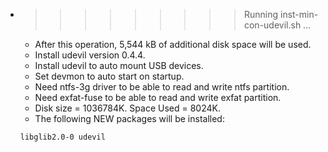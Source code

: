 * >>>>>>>>> Running inst-min-con-udevil.sh ...
  * After this operation, 5,544 kB of additional disk space will be used.
  * Install udevil version 0.4.4.
  * Install udevil to auto mount USB devices.
  * Set devmon to auto start on startup.
  * Need ntfs-3g driver to be able to read and write ntfs partition.
  * Need exfat-fuse to be able to read and write exfat partition.
  * Disk size = 1036784K. Space Used = 8024K.
  * The following NEW packages will be installed:
  ```bash
  libglib2.0-0 udevil
  ```
